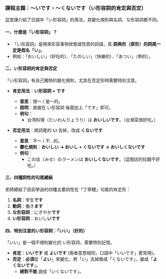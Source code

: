 </br>

### **課程主題：～いです・～くないです（い形容詞的肯定與否定）**

這堂課介紹了日語中「い形容詞」的用法，其變化規則與名詞、な形容詞都不同。

#### **一、什麼是「い形容詞」？**

*   「い形容詞」是用來形容事物狀態或性質的詞語，其 **詞典形（原形）的詞尾一定是假名「い」**。
*   例如：「おいしい」（好吃的）、「たのしい」（快樂的）、「あつい」（熱的）。

#### **二、い形容詞的肯定與否定**

「い形容詞」有自己獨特的變化規則，尤其在否定形時需要特別注意。

*   **肯定用法**：**い形容詞 + です**
    *   **意思**：很～ / 是～的。
    *   **說明**：直接在 い形容詞 後面加上「です」即可。
    *   **例句**：
        *   台湾料理（たいわんりょうり）は **おいしいです**。（台灣菜很好吃。）

*   **否定用法**：將詞尾的 **い** 去掉，改成 **くないです**
    *   **意思**：不～ / 不...的。
    *   **變化規則**：**おいしい → おいし + くないです → おいしくないです**
    *   **例句**：
        *   この店（みせ）のラーメンは **おいしくないです**。（這間店的拉麵不好吃。）

#### **三、四種詞性的句尾總結**

老師總結了目前學過的四種主要詞性在「丁寧體」句尾的肯定形：
1.  **名詞**：学生**です**
2.  **動詞**：働き**ます**
3.  **な形容詞**：にぎやか**です**
4.  **い形容詞**：おいし**いです**

#### **四、特別注意的い形容詞：「いい」（好的）**

「いい」是一個不規則變化的 い形容詞，需要特別記憶。

*   **肯定**：**いいです** 或 **よいです** (兩者意思相同，口語中「いいです」更常用)。
*   **否定**：**必須**從「**よい**」來變化，將「い」去掉換成「くないです」，變成「**よくないです**」。
    *   **絕對不能** 說成「いくないです」。

</br>
